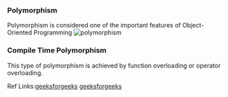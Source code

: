 ### Polymorphism 
Polymorphism is considered one of the important features of Object-Oriented Programming
![polymorphism](https://user-images.githubusercontent.com/103468688/217331328-dae47d86-f79b-4447-af47-c76895bb4c28.png)                       
    
### Compile Time Polymorphism 
This type of polymorphism is achieved by function overloading or operator overloading.

Ref Links:[geeksforgeeks](https://www.geeksforgeeks.org/virtual-functions-and-runtime-polymorphism-in-cpp/) [geeksforgeeks](https://www.geeksforgeeks.org/cpp-polymorphism/)
